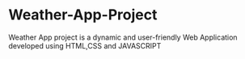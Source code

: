 # Weather-App-Project
Weather App project is a dynamic and user-friendly Web Application developed using HTML,CSS and JAVASCRIPT
